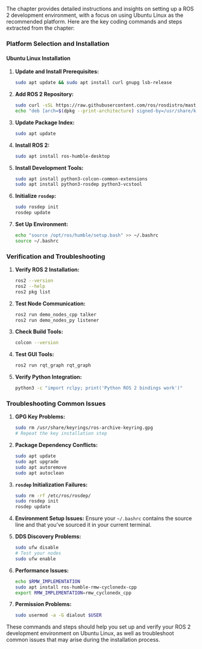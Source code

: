 The chapter provides detailed instructions and insights on setting up a ROS 2 development environment, with a focus on using Ubuntu Linux as the recommended platform. Here are the key coding commands and steps extracted from the chapter:

### Platform Selection and Installation

#### Ubuntu Linux Installation

1. **Update and Install Prerequisites:**
   ```bash
   sudo apt update && sudo apt install curl gnupg lsb-release
   ```

2. **Add ROS 2 Repository:**
   ```bash
   sudo curl -sSL https://raw.githubusercontent.com/ros/rosdistro/master/ros.key -o /usr/share/keyrings/ros-archive-keyring.gpg
   echo "deb [arch=$(dpkg --print-architecture) signed-by=/usr/share/keyrings/ros-archive-keyring.gpg] http://packages.ros.org/ros2/ubuntu $(source /etc/os-release && echo $UBUNTU_CODENAME) main" | sudo tee /etc/apt/sources.list.d/ros2.list > /dev/null
   ```

3. **Update Package Index:**
   ```bash
   sudo apt update
   ```

4. **Install ROS 2:**
   ```bash
   sudo apt install ros-humble-desktop
   ```

5. **Install Development Tools:**
   ```bash
   sudo apt install python3-colcon-common-extensions
   sudo apt install python3-rosdep python3-vcstool
   ```

6. **Initialize `rosdep`:**
   ```bash
   sudo rosdep init
   rosdep update
   ```

7. **Set Up Environment:**
   ```bash
   echo "source /opt/ros/humble/setup.bash" >> ~/.bashrc
   source ~/.bashrc
   ```

### Verification and Troubleshooting

1. **Verify ROS 2 Installation:**
   ```bash
   ros2 --version
   ros2 --help
   ros2 pkg list
   ```

2. **Test Node Communication:**
   ```bash
   ros2 run demo_nodes_cpp talker
   ros2 run demo_nodes_py listener
   ```

3. **Check Build Tools:**
   ```bash
   colcon --version
   ```

4. **Test GUI Tools:**
   ```bash
   ros2 run rqt_graph rqt_graph
   ```

5. **Verify Python Integration:**
   ```bash
   python3 -c "import rclpy; print('Python ROS 2 bindings work')"
   ```

### Troubleshooting Common Issues

1. **GPG Key Problems:**
   ```bash
   sudo rm /usr/share/keyrings/ros-archive-keyring.gpg
   # Repeat the key installation step
   ```

2. **Package Dependency Conflicts:**
   ```bash
   sudo apt update
   sudo apt upgrade
   sudo apt autoremove
   sudo apt autoclean
   ```

3. **`rosdep` Initialization Failures:**
   ```bash
   sudo rm -rf /etc/ros/rosdep/
   sudo rosdep init
   rosdep update
   ```

4. **Environment Setup Issues:**
   Ensure your `~/.bashrc` contains the source line and that you've sourced it in your current terminal.

5. **DDS Discovery Problems:**
   ```bash
   sudo ufw disable
   # Test your nodes
   sudo ufw enable
   ```

6. **Performance Issues:**
   ```bash
   echo $RMW_IMPLEMENTATION
   sudo apt install ros-humble-rmw-cyclonedx-cpp
   export RMW_IMPLEMENTATION=rmw_cyclonedx_cpp
   ```

7. **Permission Problems:**
   ```bash
   sudo usermod -a -G dialout $USER
   ```

These commands and steps should help you set up and verify your ROS 2 development environment on Ubuntu Linux, as well as troubleshoot common issues that may arise during the installation process.